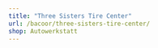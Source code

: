 ```yaml
---
title: "Three Sisters Tire Center"
url: /bacoor/three-sisters-tire-center/
shop: Autowerkstatt
---
```

